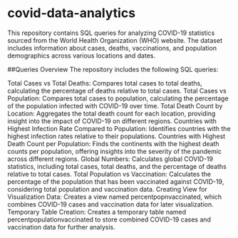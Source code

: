 # covid-data-analytics

This repository contains SQL queries for analyzing COVID-19 statistics sourced from the World Health Organization (WHO) website. The dataset includes information about cases, deaths, vaccinations, and population demographics across various locations and dates.

##Queries Overview
The repository includes the following SQL queries:

Total Cases vs Total Deaths: Compares total cases to total deaths, calculating the percentage of deaths relative to total cases.
Total Cases vs Population: Compares total cases to population, calculating the percentage of the population infected with COVID-19 over time.
Total Death Count by Location: Aggregates the total death count for each location, providing insight into the impact of COVID-19 on different regions.
Countries with Highest Infection Rate Compared to Population: Identifies countries with the highest infection rates relative to their populations.
Countries with Highest Death Count per Population: Finds the continents with the highest death counts per population, offering insights into the severity of the pandemic across different regions.
Global Numbers: Calculates global COVID-19 statistics, including total cases, total deaths, and the percentage of deaths relative to total cases.
Total Population vs Vaccination: Calculates the percentage of the population that has been vaccinated against COVID-19, considering total population and vaccination data.
Creating View for Visualization Data: Creates a view named percentpopnvaccinated, which combines COVID-19 cases and vaccination data for later visualization.
Temporary Table Creation: Creates a temporary table named percentpopulationvaccinated to store combined COVID-19 cases and vaccination data for further analysis.
